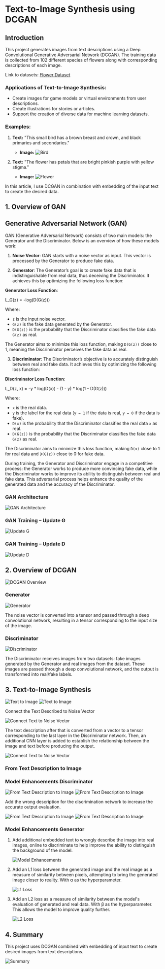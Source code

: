# Text-to-Image Synthesis using DCGAN

## Introduction

This project generates images from text descriptions using a Deep Convolutional Generative Adversarial Network (DCGAN). The training data is collected from 102 different species of flowers along with corresponding descriptions of each image.

Link to datasets: [Flower Dataset](https://drive.google.com/drive/folders/173rCnPRMOd4kcYDxc2saaRfl7kBVa6TF)

### Applications of Text-to-Image Synthesis:
- Create images for game models or virtual environments from user descriptions.
- Create illustrations for stories or articles.
- Support the creation of diverse data for machine learning datasets.

### Examples:
1. **Text:** "This small bird has a brown breast and crown, and black primaries and secondaries."
   - **Image:** ![Bird](https://github.com/user-attachments/assets/7a8e9ef7-087d-4b9b-9857-0c5ead6cfb62)

2. **Text:** "The flower has petals that are bright pinkish purple with yellow stigma."
   - **Image:** ![Flower](https://github.com/user-attachments/assets/5fc601b7-310e-492f-9eb3-ad0e75bb30ce)

In this article, I use DCGAN in combination with embedding of the input text to create the desired data.

## 1. Overview of GAN

## Generative Adversarial Network (GAN)

GAN (Generative Adversarial Network) consists of two main models: the Generator and the Discriminator. Below is an overview of how these models work:

1. **Noise Vector**: GAN starts with a noise vector as input. This vector is processed by the Generator to produce fake data.

2. **Generator**: The Generator’s goal is to create fake data that is indistinguishable from real data, thus deceiving the Discriminator. It achieves this by optimizing the following loss function:

**Generator Loss Function**:

L_G(z) = -log(D(G(z)))

Where:
- `z` is the input noise vector.
- `G(z)` is the fake data generated by the Generator.
- `D(G(z))` is the probability that the Discriminator classifies the fake data `G(z)` as real.

The Generator aims to minimize this loss function, making `D(G(z))` close to 1, meaning the Discriminator perceives the fake data as real.

3. **Discriminator**: The Discriminator’s objective is to accurately distinguish between real and fake data. It achieves this by optimizing the following loss function:

**Discriminator Loss Function**:

L_D(z, x) = -y * log(D(x)) - (1 - y) * log(1 - D(G(z)))

Where:
- `x` is the real data.
- `y` is the label for the real data (`y = 1` if the data is real, `y = 0` if the data is fake).
- `D(x)` is the probability that the Discriminator classifies the real data `x` as real.
- `D(G(z))` is the probability that the Discriminator classifies the fake data `G(z)` as real.

The Discriminator aims to minimize this loss function, making `D(x)` close to 1 for real data and `D(G(z))` close to 0 for fake data.

During training, the Generator and Discriminator engage in a competitive process: the Generator works to produce more convincing fake data, while the Discriminator works to improve its ability to distinguish between real and fake data. This adversarial process helps enhance the quality of the generated data and the accuracy of the Discriminator.

### GAN Architecture

![GAN Architecture](https://github.com/user-attachments/assets/041e1bf1-7cff-4a9a-8078-af8cf8c22b69)

### GAN Training – Update G

![Update G](https://github.com/user-attachments/assets/44206fa6-1c79-4db9-957b-153ade7e32b1)

### GAN Training – Update D

![Update D](https://github.com/user-attachments/assets/002edddb-b192-411f-a0bb-3b18511de57b)

## 2. Overview of DCGAN

![DCGAN Overview](https://github.com/user-attachments/assets/38a54c8e-4b6e-46d9-9032-d3682bb894f1)

### Generator

![Generator](https://github.com/user-attachments/assets/e888d2bc-1298-47b7-87c7-e8c5f141b12d)

The noise vector is converted into a tensor and passed through a deep convolutional network, resulting in a tensor corresponding to the input size of the image.

### Discriminator

![Discriminator](https://github.com/user-attachments/assets/8fec86a9-b628-428c-8e46-21a99bf07a44)

The Discriminator receives images from two datasets: fake images generated by the Generator and real images from the dataset. These images are passed through a deep convolutional network, and the output is transformed into real/fake labels.

## 3. Text-to-Image Synthesis

![Text to Image](https://github.com/user-attachments/assets/e52a13aa-4487-47e2-bc4b-5b3429caafa8)
![Text to Image](https://github.com/user-attachments/assets/07bc5394-3653-4202-b41e-293dfa9027cf)

Connect the Text Described to Noise Vector

![Connect Text to Noise Vector](https://github.com/user-attachments/assets/7bf38888-0a7e-46e1-ba0c-d22e2310fa68)

The text description after that is converted from a vector to a tensor corresponding to the last layer in the Discriminator network. Then, an additional CNN layer is added to establish the relationship between the image and text before producing the output.

![Connect Text to Noise Vector](https://github.com/user-attachments/assets/b4bc7c72-793a-42e8-bcfe-57b584f7afd6)

### From Text Description to Image

### Model Enhancements Discriminator

![From Text Description to Image](https://github.com/user-attachments/assets/c14bd60f-b4e1-4f39-90d5-b9133e6dbcfe)
![From Text Description to Image](https://github.com/user-attachments/assets/28cca903-3104-471c-b001-14478cd83954)

Add the wrong description for the discrimination network to increase the accurate output evaluation.

![From Text Description to Image](https://github.com/user-attachments/assets/ee624b14-c25f-4d45-8522-5e2cc5b01232)
![From Text Description to Image](https://github.com/user-attachments/assets/1bc92fd5-4d10-4a47-acff-8c1194a70ba1)

### Model Enhancements Generator

1. Add additional embedded text to wrongly describe the image into real images, online to discriminate to help improve the ability to distinguish the background of the model.

   ![Model Enhancements](https://github.com/user-attachments/assets/33a65f43-c518-4283-838c-3297868d4c17)

2. Add an L1 loss between the generated image and the real image as a measure of similarity between pixels, attempting to bring the generated image closer to reality. With α as the hyperparameter.

   ![L1 Loss](https://github.com/user-attachments/assets/d63c5718-eb80-4aa4-9b88-43b7b93a391e)

3. Add an L2 loss as a measure of similarity between the model's evaluation of generated and real data. With β as the hyperparameter. This allows the model to improve quality further.

   ![L2 Loss](https://github.com/user-attachments/assets/6b170f47-685d-4d9a-af7d-38ec2ca41510)

## 4. Summary

This project uses DCGAN combined with embedding of input text to create desired images from text descriptions.

![Summary](https://github.com/user-attachments/assets/bc2e8105-61e8-4418-b187-73b6214c3a73)

